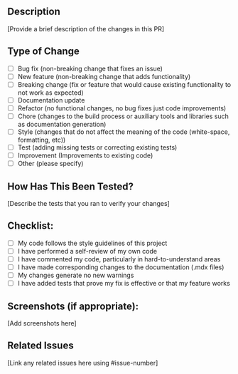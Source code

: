 ## Description

[Provide a brief description of the changes in this PR]

## Type of Change

- [ ] Bug fix (non-breaking change that fixes an issue)
- [ ] New feature (non-breaking change that adds functionality)
- [ ] Breaking change (fix or feature that would cause existing functionality to not work as expected)
- [ ] Documentation update
- [ ] Refactor (no functional changes, no bug fixes just code improvements)
- [ ] Chore (changes to the build process or auxiliary tools and libraries such as documentation generation)
- [ ] Style (changes that do not affect the meaning of the code (white-space, formatting, etc))
- [ ] Test (adding missing tests or correcting existing tests)
- [ ] Improvement (Improvements to existing code)
- [ ] Other (please specify)

## How Has This Been Tested?

[Describe the tests that you ran to verify your changes]

## Checklist:

- [ ] My code follows the style guidelines of this project
- [ ] I have performed a self-review of my own code
- [ ] I have commented my code, particularly in hard-to-understand areas
- [ ] I have made corresponding changes to the documentation (.mdx files)
- [ ] My changes generate no new warnings
- [ ] I have added tests that prove my fix is effective or that my feature works

## Screenshots (if appropriate):

[Add screenshots here]

## Related Issues

[Link any related issues here using #issue-number]
